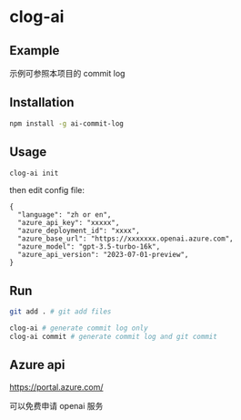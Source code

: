 # clog-ai

## Example

示例可参照本项目的 commit log

## Installation

```bash
npm install -g ai-commit-log
```

## Usage

```bash
clog-ai init
```

then edit config file:

```
{
  "language": "zh or en",
  "azure_api_key": "xxxxx",
  "azure_deployment_id": "xxxx",
  "azure_base_url": "https://xxxxxxx.openai.azure.com",
  "azure_model": "gpt-3.5-turbo-16k",
  "azure_api_version": "2023-07-01-preview",
}
```

## Run

```bash
git add . # git add files

clog-ai # generate commit log only
clog-ai commit # generate commit log and git commit 
```

## Azure api

https://portal.azure.com/

可以免费申请 openai 服务
